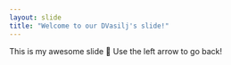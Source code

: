 ```yaml
---
layout: slide
title: "Welcome to our DVasilj's slide!"
---
```

This is my awesome slide :tada:
Use the left arrow to go back!
